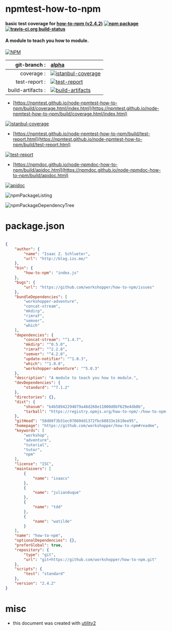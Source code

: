 # npmtest-how-to-npm

#### basic test coverage for  [how-to-npm (v2.4.2)](https://github.com/workshopper/how-to-npm#readme)  [![npm package](https://img.shields.io/npm/v/npmtest-how-to-npm.svg?style=flat-square)](https://www.npmjs.org/package/npmtest-how-to-npm) [![travis-ci.org build-status](https://api.travis-ci.org/npmtest/node-npmtest-how-to-npm.svg)](https://travis-ci.org/npmtest/node-npmtest-how-to-npm)

#### A module to teach you how to module.

[![NPM](https://nodei.co/npm/how-to-npm.png?downloads=true&downloadRank=true&stars=true)](https://www.npmjs.com/package/how-to-npm)

| git-branch : | [alpha](https://github.com/npmtest/node-npmtest-how-to-npm/tree/alpha)|
|--:|:--|
| coverage : | [![istanbul-coverage](https://npmtest.github.io/node-npmtest-how-to-npm/build/coverage.badge.svg)](https://npmtest.github.io/node-npmtest-how-to-npm/build/coverage.html/index.html)|
| test-report : | [![test-report](https://npmtest.github.io/node-npmtest-how-to-npm/build/test-report.badge.svg)](https://npmtest.github.io/node-npmtest-how-to-npm/build/test-report.html)|
| build-artifacts : | [![build-artifacts](https://npmtest.github.io/node-npmtest-how-to-npm/glyphicons_144_folder_open.png)](https://github.com/npmtest/node-npmtest-how-to-npm/tree/gh-pages/build)|

- [https://npmtest.github.io/node-npmtest-how-to-npm/build/coverage.html/index.html](https://npmtest.github.io/node-npmtest-how-to-npm/build/coverage.html/index.html)

[![istanbul-coverage](https://npmtest.github.io/node-npmtest-how-to-npm/build/screenCapture.buildCi.browser.%252Ftmp%252Fbuild%252Fcoverage.lib.html.png)](https://npmtest.github.io/node-npmtest-how-to-npm/build/coverage.html/index.html)

- [https://npmtest.github.io/node-npmtest-how-to-npm/build/test-report.html](https://npmtest.github.io/node-npmtest-how-to-npm/build/test-report.html)

[![test-report](https://npmtest.github.io/node-npmtest-how-to-npm/build/screenCapture.buildCi.browser.%252Ftmp%252Fbuild%252Ftest-report.html.png)](https://npmtest.github.io/node-npmtest-how-to-npm/build/test-report.html)

- [https://npmdoc.github.io/node-npmdoc-how-to-npm/build/apidoc.html](https://npmdoc.github.io/node-npmdoc-how-to-npm/build/apidoc.html)

[![apidoc](https://npmdoc.github.io/node-npmdoc-how-to-npm/build/screenCapture.buildCi.browser.%252Ftmp%252Fbuild%252Fapidoc.html.png)](https://npmdoc.github.io/node-npmdoc-how-to-npm/build/apidoc.html)

![npmPackageListing](https://npmtest.github.io/node-npmtest-how-to-npm/build/screenCapture.npmPackageListing.svg)

![npmPackageDependencyTree](https://npmtest.github.io/node-npmtest-how-to-npm/build/screenCapture.npmPackageDependencyTree.svg)



# package.json

```json

{
    "author": {
        "name": "Isaac Z. Schlueter",
        "url": "http://blog.izs.me/"
    },
    "bin": {
        "how-to-npm": "index.js"
    },
    "bugs": {
        "url": "https://github.com/workshopper/how-to-npm/issues"
    },
    "bundleDependencies": [
        "workshopper-adventure",
        "concat-stream",
        "mkdirp",
        "rimraf",
        "semver",
        "which"
    ],
    "dependencies": {
        "concat-stream": "^1.4.7",
        "mkdirp": "^0.5.0",
        "rimraf": "^2.2.8",
        "semver": "^4.2.0",
        "update-notifier": "^1.0.3",
        "which": "^1.0.8",
        "workshopper-adventure": "^5.0.3"
    },
    "description": "A module to teach you how to module.",
    "devDependencies": {
        "standard": "^7.1.2"
    },
    "directories": {},
    "dist": {
        "shasum": "b4b58942294079a48d260e11000d0bf629e4db0b",
        "tarball": "https://registry.npmjs.org/how-to-npm/-/how-to-npm-2.4.2.tgz"
    },
    "gitHead": "58d88f3b31ec07869dd1372fbc68833e1610ee95",
    "homepage": "https://github.com/workshopper/how-to-npm#readme",
    "keywords": [
        "workshop",
        "adventure",
        "tutorial",
        "tutor",
        "npm"
    ],
    "license": "ISC",
    "maintainers": [
        {
            "name": "isaacs"
        },
        {
            "name": "julianduque"
        },
        {
            "name": "tdd"
        },
        {
            "name": "watilde"
        }
    ],
    "name": "how-to-npm",
    "optionalDependencies": {},
    "preferGlobal": true,
    "repository": {
        "type": "git",
        "url": "git+https://github.com/workshopper/how-to-npm.git"
    },
    "scripts": {
        "test": "standard"
    },
    "version": "2.4.2"
}
```



# misc
- this document was created with [utility2](https://github.com/kaizhu256/node-utility2)
